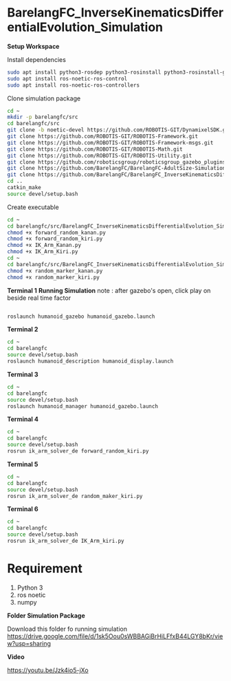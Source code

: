 # BarelangFC_InverseKinematicsDifferentialEvolution_Simulation
 
**Setup Workspace**

Install dependencies

```bash
sudo apt install python3-rosdep python3-rosinstall python3-rosinstall-generator python3-wstool build-essential
sudo apt install ros-noetic-ros-control
sudo apt install ros-noetic-ros-controllers
```

Clone simulation package

```bash
cd ~
mkdir -p barelangfc/src
cd barelangfc/src
git clone -b noetic-devel https://github.com/ROBOTIS-GIT/DynamixelSDK.git
git clone https://github.com/ROBOTIS-GIT/ROBOTIS-Framework.git
git clone https://github.com/ROBOTIS-GIT/ROBOTIS-Framework-msgs.git
git clone https://github.com/ROBOTIS-GIT/ROBOTIS-Math.git
git clone https://github.com/ROBOTIS-GIT/ROBOTIS-Utility.git
git clone https://github.com/roboticsgroup/roboticsgroup_gazebo_plugins.git
git clone https://github.com/BarelangFC/BarelangFC-AdultSize-Simulation.git
git clone https://github.com/BarelangFC/BarelangFC_InverseKinematicsDifferentialEvolution_Simulation.git
cd ..
catkin_make
source devel/setup.bash 
```

Create executable
```bash
cd ~
cd barelangfc/src/BarelangFC_InverseKinematicsDifferentialEvolution_Simulation/ik_arm_solver_de/InverseKinematics/
chmod +x forward_random_kanan.py
chmod +x forward_random_kiri.py
chmod +x IK_Arm_Kanan.py
chmod +x IK_Arm_Kiri.py
cd ~
cd barelangfc/src/BarelangFC_InverseKinematicsDifferentialEvolution_Simulation/ik_arm_solver_de/marker/
chmod +x random_marker_kanan.py
chmod +x random_marker_kiri.py
```

**Terminal 1**
**Running Simulation**
note : after gazebo's open, click play on beside real time factor
```bash

roslaunch humanoid_gazebo humanoid_gazebo.launch

```

**Terminal 2**

```bash
cd ~
cd barelangfc
source devel/setup.bash
roslaunch humanoid_description humanoid_display.launch
```

**Terminal 3**

```bash
cd ~
cd barelangfc
source devel/setup.bash
roslaunch humanoid_manager humanoid_gazebo.launch
```

**Terminal 4**

```bash
cd ~
cd barelangfc
source devel/setup.bash
rosrun ik_arm_solver_de forward_random_kiri.py
```

**Terminal 5**

```bash
cd ~
cd barelangfc
source devel/setup.bash
rosrun ik_arm_solver_de random_maker_kiri.py
```

**Terminal 6**

```bash
cd ~
cd barelangfc
source devel/setup.bash
rosrun ik_arm_solver_de IK_Arm_kiri.py
```


# Requirement
1. Python 3
2. ros noetic 
4. numpy


**Folder Simulation Package**

Download this folder fo running simulation\
https://drive.google.com/file/d/1sk5Oou0sWBBAGiBrHiLFfxB44LGY8bKr/view?usp=sharing

**Video**

https://youtu.be/Jzk4io5-jXo
